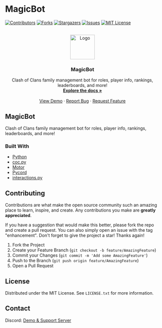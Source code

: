 # MagicBot
<div id="top"></div>
<!--
*** Thanks for checking out the Best-README-Template. If you have a suggestion
*** that would make this better, please fork the repo and create a pull request
*** or simply open an issue with the tag "enhancement".
*** Don't forget to give the project a star!
*** Thanks again! Now go create something AMAZING! :D
-->



<!-- PROJECT SHIELDS -->
<!--
*** I'm using markdown "reference style" links for readability.
*** Reference links are enclosed in brackets [ ] instead of parentheses ( ).
*** See the bottom of this document for the declaration of the reference variables
*** for contributors-url, forks-url, etc. This is an optional, concise syntax you may use.
*** https://www.markdownguide.org/basic-syntax/#reference-style-links
-->
[![Contributors][contributors-shield]][contributors-url]
[![Forks][forks-shield]][forks-url]
[![Stargazers][stars-shield]][stars-url]
[![Issues][issues-shield]][issues-url]
[![MIT License][license-shield]][license-url]




<!-- PROJECT LOGO -->
<br />
<div align="center">
  <a href="https://github.com/matthewvanderson/MagicBot">
    <img src="https://cdn.discordapp.com/attachments/843624785560993833/936730769487978506/2715c2864c10dc64a848f7d12d1640d0.png" alt="Logo" width="80" height="80">
  </a>

<h3 align="center">MagicBot</h3>

  <p align="center">
    Clash of Clans family management bot for roles, player info, rankings, leaderboards, and more!
    <br />
    <a href="https://github.com/matthewvanderson/MagicBot"><strong>Explore the docs »</strong></a>
    <br />
    <br />
    <a href="https://discord.gg/Z96S8Gg2Uv">View Demo</a>
    ·
    <a href="https://github.com/matthewvanderson/MagicBot/issues">Report Bug</a>
    ·
    <a href="https://github.com/matthewvanderson/MagicBot/issues">Request Feature</a>
  </p>
</div>



<!-- ABOUT THE PROJECT -->
## MagicBot

Clash of Clans family management bot for roles, player info, rankings, leaderboards, and more!



### Built With

* [Python](https://www.python.org/)
* [coc.py](https://cocpy.readthedocs.io/en/latest/)
* [Motor](https://motor.readthedocs.io/en/stable/tutorial-asyncio.html)
* [Pycord](https://pycord.dev/)
* [interactions.py](https://discord-interactions.readthedocs.io/en/latest/)




<!-- GETTING STARTED -->


<!-- CONTRIBUTING -->
## Contributing

Contributions are what make the open source community such an amazing place to learn, inspire, and create. Any contributions you make are **greatly appreciated**.

If you have a suggestion that would make this better, please fork the repo and create a pull request. You can also simply open an issue with the tag "enhancement".
Don't forget to give the project a star! Thanks again!

1. Fork the Project
2. Create your Feature Branch (`git checkout -b feature/AmazingFeature`)
3. Commit your Changes (`git commit -m 'Add some AmazingFeature'`)
4. Push to the Branch (`git push origin feature/AmazingFeature`)
5. Open a Pull Request



<!-- LICENSE -->
## License

Distributed under the MIT License. See `LICENSE.txt` for more information.


<!-- CONTACT -->
## Contact

Discord: [Demo & Support Server](https://discord.gg/Z96S8Gg2Uv)









<!-- MARKDOWN LINKS & IMAGES -->
<!-- https://www.markdownguide.org/basic-syntax/#reference-style-links -->
[contributors-shield]: https://img.shields.io/github/contributors/matthewvanderson/MagicBot.svg?style=for-the-badge
[contributors-url]: https://github.com/matthewvanderson/MagicBot/graphs/contributors
[forks-shield]: https://img.shields.io/github/forks/matthewvanderson/MagicBot.svg?style=for-the-badge
[forks-url]: https://github.com/matthewvanderson/MagicBot/network/members
[stars-shield]: https://img.shields.io/github/stars/matthewvanderson/MagicBot.svg?style=for-the-badge
[stars-url]: https://github.com/matthewvanderson/MagicBot/stargazers
[issues-shield]: https://img.shields.io/github/issues/matthewvanderson/MagicBot.svg?style=for-the-badge
[issues-url]: https://github.com/matthewvanderson/MagicBot/issues
[license-shield]: https://img.shields.io/github/license/matthewvanderson/MagicBot.svg?style=for-the-badge
[license-url]: https://github.com/matthewvanderson/MagicBot/blob/master/LICENSE.md

[product-screenshot]: images/screenshot.png
